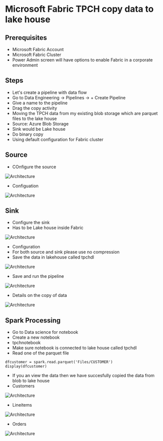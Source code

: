 # Microsoft Fabric TPCH copy data to lake house

## Prerequisites

- Microsoft Fabric Account
- Microsoft Fabric Cluster
- Power Admin screen will have options to enable Fabric in a corporate environment

## Steps

- Let's create a pipeline with data flow
- Go to Data Engineering -> Pipelines -> + Create Pipeline
- Give a name to the pipeline
- Drag the copy activity
- Moving the TPCH data from my existing blob storage which are parquet files to the lake house
- Source: Azure Blob Storage
- Sink would be Lake house
- Do binary copy
- Using default configuration for Fabric cluster

## Source

- COnfigure the source

![Architecture](https://github.com/balakreshnan/Samples2023/blob/main/MicrosoftFabric/Images/tpch3.jpg "Architecture")

- Configuation

![Architecture](https://github.com/balakreshnan/Samples2023/blob/main/MicrosoftFabric/Images/tpch5.jpg "Architecture")

## Sink

- Configure the sink
- Has to be Lake house inside Fabric

![Architecture](https://github.com/balakreshnan/Samples2023/blob/main/MicrosoftFabric/Images/tpch4.jpg "Architecture")

- Configuration
- For both source and sink please use no compression
- Save the data in lakehouse called tpchdl

![Architecture](https://github.com/balakreshnan/Samples2023/blob/main/MicrosoftFabric/Images/tpch6.jpg "Architecture")

- Save and run the pipeline

![Architecture](https://github.com/balakreshnan/Samples2023/blob/main/MicrosoftFabric/Images/tpch1.jpg "Architecture")

- Details on the copy of data

![Architecture](https://github.com/balakreshnan/Samples2023/blob/main/MicrosoftFabric/Images/tpch2.jpg "Architecture")

## Spark Processing

- Go to Data science for notebook
- Create a new notebook
- tpchnotebook
- Make sure notebook is connected to lake house called tpchdl
- Read one of the parquet file

```
dfcustomer = spark.read.parquet('Files/CUSTOMER')
display(dfcustomer)
```

- If you an view the data then we have succesfully copied the data from blob to lake house
- Customers

![Architecture](https://github.com/balakreshnan/Samples2023/blob/main/MicrosoftFabric/Images/tpch8.jpg "Architecture")

- Lineitems

![Architecture](https://github.com/balakreshnan/Samples2023/blob/main/MicrosoftFabric/Images/tpch9.jpg "Architecture")

- Orders

![Architecture](https://github.com/balakreshnan/Samples2023/blob/main/MicrosoftFabric/Images/tpch10.jpg "Architecture")